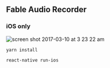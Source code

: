 ## Fable Audio Recorder

### iOS only

![screen shot 2017-03-10 at 3 23 22 am](https://cloud.githubusercontent.com/assets/5106887/23767025/f9085632-0541-11e7-9dc6-ed23b1497afd.png)


`yarn install`

`react-native run-ios`
